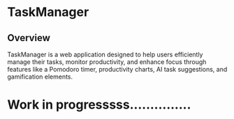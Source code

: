 # TaskManager

## Overview
TaskManager is a web application designed to help users efficiently manage their tasks, monitor productivity, and enhance focus through features like a Pomodoro timer, productivity charts, AI task suggestions, and gamification elements.

# Work in progresssss...............